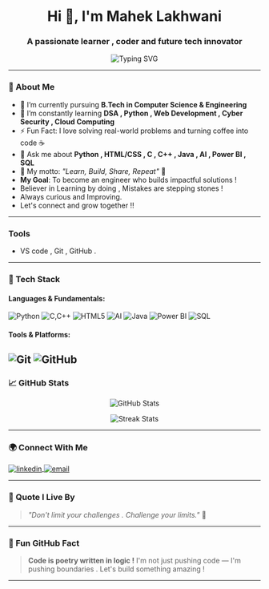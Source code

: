 <h1 align="center">Hi 👋, I'm Mahek Lakhwani</h1>
<h3 align="center">A passionate learner , coder and future tech innovator</h3>

<p align="center">
  <img src="https://readme-typing-svg.herokuapp.com?font=Fira+Code&size=22&pause=1000&center=true&width=435&lines=💡+Engineering+Student+%7C+CSE;👩‍💻+Aspiring+Full-Stack+Developer;📚+Lifelong+Learner+%7C+Problem+Solver;🚀+Exploring+AI%2C+Cloud%2C+and+Web+Dev!" alt="Typing SVG" />
</p>

---

### 🌟 About Me

- 🔭 I’m currently pursuing **B.Tech in Computer Science & Engineering** 
- 🌱 I’m constantly learning **DSA , Python , Web Development , Cyber Security , Cloud Computing**
- ⚡ Fun Fact: I love solving real-world problems and turning coffee into code ☕
- 💬 Ask me about **Python , HTML/CSS , C , C++ , Java , AI , Power BI , SQL**
- 🧠 My motto: _"Learn, Build, Share, Repeat"_ 🔁
- **My Goal**: To become an engineer who builds impactful solutions !
- Believer in Learning by doing , Mistakes are stepping stones !
- Always curious and Improving.
- Let's connect and grow together !!

---
### Tools 

- VS code , Git , GitHub .

---

### 🚀 Tech Stack

#### Languages & Fundamentals:
![Python](https://img.shields.io/badge/-Python-3776AB?logo=python&logoColor=white&style=for-the-badge)
![C,C++](https://img.shields.io/badge/-C,C++-00599C?style=for-the-badge&logo=C,C++&logoColor=white)
![HTML5](https://img.shields.io/badge/-HTML5/CSS-E34F26?logo=html5/CSS&logoColor=white&style=for-the-badge)
![AI](https://img.shields.io/badge/-AI-1572B6?logo=AI&logoColor=white&style=for-the-badge)
![Java](https://img.shields.io/badge/-Java-1572B6?logo=Java&logoColor=white&style=for-the-badge)
![Power BI](https://img.shields.io/badge/-PowerBI-1572B6?logo=PowerBI&logoColor=white&style=for-the-badge)
![SQL](https://img.shields.io/badge/-SQL-1572B6?logo=SQL&logoColor=white&style=for-the-badge)

#### Tools & Platforms:
![Git](https://img.shields.io/badge/-Git-F05032?logo=git&logoColor=white&style=for-the-badge)
![GitHub](https://img.shields.io/badge/-GitHub-181717?logo=github&logoColor=white&style=for-the-badge)
---

### 📈 GitHub Stats

<p align="center">
  <img src="https://github-readme-stats.vercel.app/api?username=MahekLakhwani&show_icons=true&theme=tokyonight" alt="GitHub Stats" />
</p>

<p align="center">
  <img src="https://github-readme-streak-stats.herokuapp.com/?user=MahekLakhwani&theme=tokyonight" alt="Streak Stats" />
</p>

---

### 🌍 Connect With Me

<p align="left">
  <a href="https://www.linkedin.com/in/Mahek Lakhwani" target="_blank">
    <img align="center" src="https://img.shields.io/badge/LinkedIn-0A66C2?style=for-the-badge&logo=linkedin&logoColor=white" alt="linkedin" />
  </a>
  <a href="mailto:maheklakhwan789@gmail.com">
    <img align="center" src="https://img.shields.io/badge/Gmail-D14836?style=for-the-badge&logo=gmail&logoColor=white" alt="email" />
  </a>
</p>

---

### 💬 Quote I Live By

> _"Don't limit your challenges . Challenge your limits."_ 🚀

---

### 📌 Fun GitHub Fact
> **Code is poetry written in logic !**
>  I'm not just pushing code — I'm pushing boundaries . Let's build something amazing !

---


